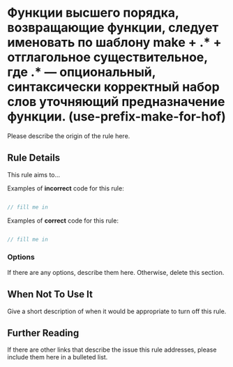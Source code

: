# Функции высшего порядка, возвращающие функции, следует именовать по шаблону make + .* + отглагольное существительное, где .* — опциональный, синтаксически корректный набор слов уточняющий предназначение функции. (use-prefix-make-for-hof)

Please describe the origin of the rule here.


## Rule Details

This rule aims to...

Examples of **incorrect** code for this rule:

```js

// fill me in

```

Examples of **correct** code for this rule:

```js

// fill me in

```

### Options

If there are any options, describe them here. Otherwise, delete this section.

## When Not To Use It

Give a short description of when it would be appropriate to turn off this rule.

## Further Reading

If there are other links that describe the issue this rule addresses, please include them here in a bulleted list.
